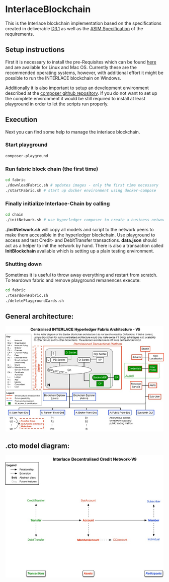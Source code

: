 # InterlaceBlockchain

This is the Interlace blockchain implementation based on the specifications created in deliverable [D3.1](https://github.com/pdini/Interlace_D3.1) as well as the [ASIM Specification](https://github.com/InterlaceProject/ASIMSpec) of the requirements.

## Setup instructions

First it is necessary to install the pre-Requisites which can be found [here](https://hyperledger.github.io/composer/latest/installing/installing-prereqs.html) and are available for Linux and Mac OS. Currently these are the recommended operating systems, however, with additional effort it might be possible to run the INTERLACE blockchain on Windows.

Additionally it is also important to setup an development environment described at the [composer github repository](https://hyperledger.github.io/composer/latest/installing/development-tools.html). If you do not want to set up the complete environment it would be still required to install at least playground in order to let the scripts run properly.

## Execution

Next you can find some help to manage the interlace blockchain.

### Start playground

```bash
composer-playground
```

### Run fabric block chain (the first time)

```bash
cd fabric
./downloadFabric.sh # updates images - only the first time necessary
./startFabric.sh # start up docker environment using docker-compose
```

### Finally initialize Interlace-Chain by calling

```bash
cd chain
./initNetwork.sh # use hyperledger composer to create a business network and deploy it
```

**./initNetwork.sh** will copy all models and script to the network peers to make them accessible in the hyperledger blockchain. Use playground to access and test Credit- and DebitTransfer transactions. **data.json** should act as a helper to init the network by hand. There is also a transaction called **InitBlockchain** available which is setting up a plain testing environment.

### Shutting down

Sometimes it is useful to throw away everything and restart from scratch. To teardown fabric and remove playground remanences execute:

```bash
cd fabric
./teardownFabric.sh
./deletePlaygroundCards.sh
```

## General architecture:

![](https://raw.githubusercontent.com/InterlaceProject/InterlaceBlockchain/master/figs/Architecture.jpg)


## .cto model diagram:

![](https://raw.githubusercontent.com/InterlaceProject/InterlaceBlockchain/master/figs/DCN_V9.jpg)
